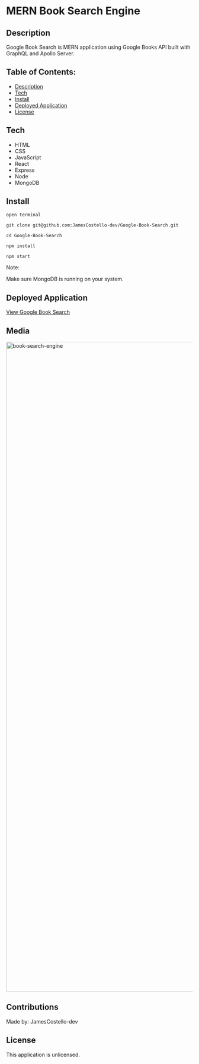# MERN Book Search Engine

## Description

Google Book Search is MERN application using Google Books API built with GraphQL and Apollo Server.

## Table of Contents:

- [Description](#description)
- [Tech](#tech)
- [Install](#install)
- [Deployed Application](#deployed-application)
- [License](#license)

## Tech

* HTML
* CSS 
* JavaScript
* React
* Express
* Node
* MongoDB

## Install

`open terminal`

`git clone git@github.com:JamesCostello-dev/Google-Book-Search.git`

`cd Google-Book-Search`

`npm install`

`npm start`

Note:

Make sure MongoDB is running on your system.

## Deployed Application

[View Google Book Search](https://blooming-refuge-93954.herokuapp.com/)

## Media

<img width="1749" alt="book-search-engine" src="https://user-images.githubusercontent.com/28774706/110279479-68806900-7f96-11eb-99c1-68489076e591.png">

## Contributions

Made by: JamesCostello-dev

## License

This application is unlicensed.
